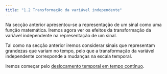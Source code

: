 ```yaml
---
title: "1.2 Transformação da variável independente"
---
```



Na secção anterior apresentou-se a representação de um sinal como uma função matemática. Iremos agora ver os efeitos da transformação da variável independente na representação de um sinal.

Tal como na secção anterior iremos considerar sinais que representam grandezas que variam no tempo, pelo que a transformação da variável independente corresponde a mudanças na escala temporal.

Iremos começar pelo [deslocamento temporal em tempo contínuo](../aula01/ss-tvi/deslocamento%20temporal%20em%20tempo%20contínuo.md).
